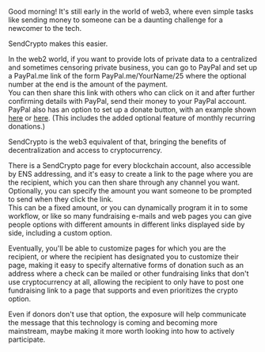 Good morning! 
It's still early in the world of web3, where even simple tasks like sending money to someone can be a daunting challenge for a newcomer to the tech.

SendCrypto makes this easier.

In the web2 world, if you want to provide lots of private data to a centralized and sometimes censoring private business,
you can go to PayPal and set up a PayPal.me link of the form PayPal.me/YourName/25 where the optional number at the end is the amount of the payment.  
You can then share this link with others who can click on it and after further confirming details with PayPal, send their money to your PayPal account.  
PayPal also has an option to set up a donate button, with an example shown [here](https://inkscape.org/release/inkscape-0.92.4/windows/64-bit/compressed-7z/dl/)
or [here](https://inkscape.org/support-us/donate/). (This includes the added optional feature of monthly recurring donations.) 

SendCrypto is the web3 equivalent of that, bringing the benefits of decentralization and access to cryptocurrency.  

There is a SendCrypto page for every blockchain account, also accessible by ENS addressing, and it's easy to create a link to the page where you are the recipient, which you can then share through any channel you want.  
Optionally, you can specify the amount you want someone to be prompted to send when they click the link.  
This can be a fixed amount, or you can dynamically program it in to some workflow, or like so many fundraising e-mails and web pages you can 
give people options with different amounts in different links displayed side by side, including a custom option.  

Eventually, you'll be able to customize pages for which you are the recipient, or where the recipient has designated you to customize their page, 
making it easy to specify alternative forms of donation such as an address where a check can be mailed or other fundraising links that don't use 
cryptocurrency at all, allowing the recipient to only have to post one fundraising link to a page that supports and even prioritizes the crypto option.  

Even if donors don't use that option, the exposure will help communicate the message that this technology is coming and becoming more mainstream,
maybe making it more worth looking into how to actively participate.  
